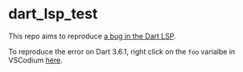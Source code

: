 # dart_lsp_test

This repo aims to reproduce [a bug in the Dart
LSP](https://github.com/dart-lang/sdk/issues/60005#issuecomment-2621762755).

To reproduce the error on Dart 3.6.1, right click on the `foo` varialbe in
VSCodium
[here](https://github.com/leaf-node/dart_lsp_test/blob/main/lib/foo_cubit.dart#L12).

